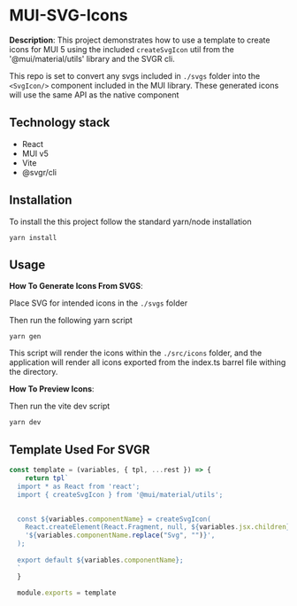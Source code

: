 # MUI-SVG-Icons

**Description**:  This project demonstrates how to use a template to create icons for MUI 5 using the included `createSvgIcon` util from the '@mui/material/utils' library and the SVGR cli.

This repo is set to convert any svgs included in `./svgs` folder into the `<SvgIcon/>` component included in the MUI library. These generated icons will use the same API as the native component

## Technology stack
  - React
  - MUI v5
  - Vite
  - @svgr/cli

## Installation

To install the this project follow the standard yarn/node installation

```shell
yarn install
```


## Usage

**How To Generate Icons From SVGS**: 

Place SVG for intended icons in the `./svgs` folder

Then run the following yarn script

```shell
yarn gen
```

This script will render the icons within the `./src/icons` folder, and the application will render all icons exported from the index.ts barrel file withing the directory.

**How To Preview Icons**: 

Then run the vite dev script 

```shell
yarn dev
```

## Template Used For SVGR

```js
const template = (variables, { tpl, ...rest }) => {
    return tpl`
  import * as React from 'react';
  import { createSvgIcon } from '@mui/material/utils';

  
  const ${variables.componentName} = createSvgIcon(
    React.createElement(React.Fragment, null, ${variables.jsx.children}),
    '${variables.componentName.replace("Svg", "")}',
  );
   
  export default ${variables.componentName};
  `
  }
  
  module.exports = template
```
